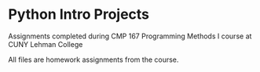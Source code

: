 # Python Intro Projects
Assignments completed during CMP 167 Programming Methods I course at CUNY Lehman College

All files are homework assignments from the course.

